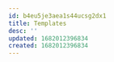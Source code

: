 ```yaml
---
id: b4eu5je3aea1s44ucsg2dx1
title: Templates
desc: ''
updated: 1682012396834
created: 1682012396834
---
```

